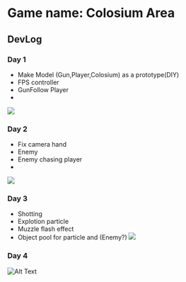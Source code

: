 # Game name: Colosium Area
## DevLog
### Day 1
- Make Model (Gun,Player,Colosium) as a prototype(DIY)
- FPS controller
- GunFollow Player
- 
![](https://i.ibb.co/kDMKN91/untitled.jpg)

### Day 2
- Fix camera hand
- Enemy
- Enemy chasing player
- 
![](https://i.ibb.co/n60Wcg7/untitled.png)

### Day 3
- Shotting
- Explotion particle
- Muzzle flash effect
- Object pool for particle and (Enemy?)
![](https://i.ibb.co/dgQTFJX/untitled.jpg)

### Day 4
![Alt Text](https://s9.gifyu.com/images/SUTtc.gif)
